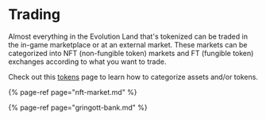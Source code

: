 # Trading

Almost everything in the Evolution Land that's tokenized can be traded in the in-game marketplace or at an external market. These markets can be categorized into NFT \(non-fungible token\) markets and FT \(fungible token\) exchanges according to what you want to trade.

Check out this [tokens](../../getting-started/tokens/) page to learn how to categorize assets and/or tokens.

{% page-ref page="nft-market.md" %}

{% page-ref page="gringott-bank.md" %}



